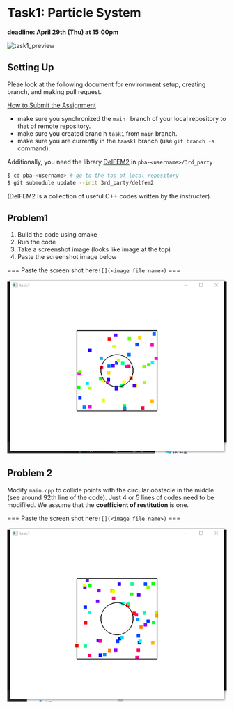 # Task1: Particle System

**deadline: April 29th (Thu) at 15:00pm**

![task1_preview](task1_preview.png)


## Setting Up

Pleae look at the following document for environment setup, creating branch, and making pull request.

[How to Submit the Assignment](../doc/submit.md)

- make sure you synchronized the `main ` branch of your local repository  to that of remote repository.
- make sure you created branc h `task1` from `main` branch. 
- make sure you are currently in the `taask1` branch (use `git branch -a` command).
  

Additionally, you need the library [DelFEM2](https://github.com/nobuyuki83/delfem2) in `pba-<username>/3rd_party` 

```bash
$ cd pba-<username> # go to the top of local repository
$ git submodule update --init 3rd_party/delfem2
```

(DelFEM2 is a collection of useful C++ codes written by the instructer).



## Problem1

1. Build the code using cmake 
2. Run the code
3. Take a screenshot image (looks like image at the top)
4. Paste the screenshot image below

   

=== Paste the screen shot here`![](<image file name>)` ===

![problem1](task1_p1_result.png)

## Problem 2

Modify `main.cpp` to collide points with the circular obstacle in the middle (see around 92th line of the code). Just 4 or 5 lines of codes need to be modifiled. We assume that the **coefficient of restitution** is one.


=== Paste the screen shot here`![](<image file name>)`  ===

![problem2](task1_p2_result.png)
